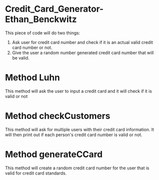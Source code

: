 # Credit_Card_Generator-Ethan_Benckwitz
This piece of code will do two things:
  1. Ask user for credit card number and check if it is an actual valid credit card number or not.
  2. Give the user a random number generated credit card number that will be valid.

# Method Luhn
This method will ask the user to input a credit card and it will check if it is valid or not

# Method checkCustomers
This method will ask for multiple users with their credit card information. It will then print out if each person's credit card number is valid or not.

# Method generateCCard
This method will create a random credit card number for the user that is valid for credit card standards.
